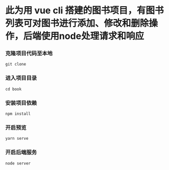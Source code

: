 # 此为用 vue cli 搭建的图书项目，有图书列表可对图书进行添加、修改和删除操作，后端使用node处理请求和响应

### 克隆项目代码至本地
```
git clone
```

### 进入项目目录
```
cd book
```

### 安装项目依赖
```
npm install
```

### 开启预览
```
yarn serve
```

### 开启后端服务
```
node server
```
